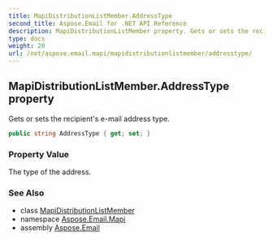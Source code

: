 ```yaml
---
title: MapiDistributionListMember.AddressType
second_title: Aspose.Email for .NET API Reference
description: MapiDistributionListMember property. Gets or sets the recipients email address type
type: docs
weight: 20
url: /net/aspose.email.mapi/mapidistributionlistmember/addresstype/
---
```

## MapiDistributionListMember.AddressType property

Gets or sets the recipient's e-mail address type.

```csharp
public string AddressType { get; set; }
```

### Property Value

The type of the address.

### See Also

* class [MapiDistributionListMember](../)
* namespace [Aspose.Email.Mapi](../../mapidistributionlistmember/)
* assembly [Aspose.Email](../../../)


